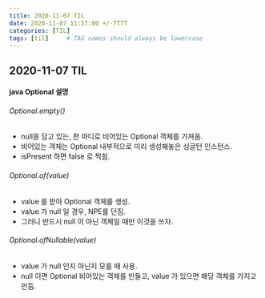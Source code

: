 ```yaml
---
title: 2020-11-07 TIL
date: 2020-11-07 11:57:00 +/-TTTT
categories: [TIL]
tags: [til]     # TAG names should always be lowercase
---
```

 
## 2020-11-07 TIL


#### java Optional 설명

###### Optional.empty()
- null을 담고 있는, 한 마디로 비어있는 Optional 객체를 가져옴. 
- 비어있는 객체는 Optional 내부적으로 미리 생성해놓은 싱글턴 인스턴스.
- isPresent 하면 false 로 찍힘.

###### Optional.of(value)
- value 를 받아 Optional 객체를 생성.
- value 가 null 일 경우, NPE를 던짐.
- 그러니 반드시 null 이 아닌 객체일 때만 이것을 쓰자.

###### Optional.ofNullable(value)
- value 가 null 인지 아닌지 모를 때 사용.
- null 이면 Optional 비어있는 객체를 만들고, value 가 있으면 해당 객체를 가지고 만듬.
